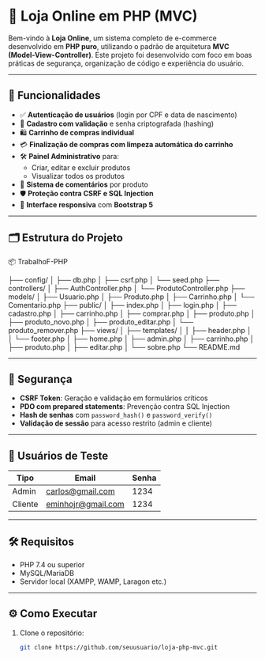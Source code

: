 # 🛒 Loja Online em PHP (MVC)

Bem-vindo à **Loja Online**, um sistema completo de e-commerce desenvolvido em **PHP puro**, utilizando o padrão de arquitetura **MVC (Model-View-Controller)**. Este projeto foi desenvolvido com foco em boas práticas de segurança, organização de código e experiência do usuário.

---

## 🚀 Funcionalidades

- ✅ **Autenticação de usuários** (login por CPF e data de nascimento)
- 👥 **Cadastro com validação** e senha criptografada (hashing)
- 🛍️ **Carrinho de compras individual**
- 💳 **Finalização de compras com limpeza automática do carrinho**
- 🛠️ **Painel Administrativo** para:
  - Criar, editar e excluir produtos
  - Visualizar todos os produtos
- 💬 **Sistema de comentários** por produto
- 🛡️ **Proteção contra CSRF e SQL Injection**
- 🎨 **Interface responsiva** com **Bootstrap 5**

---

## 🗂️ Estrutura do Projeto

📦 TrabalhoF-PHP

├── config/
│ ├── db.php
│ ├── csrf.php
│ └── seed.php
├── controllers/
│ ├── AuthController.php
│ └── ProdutoController.php
├── models/
│ ├── Usuario.php
│ ├── Produto.php
│ ├── Carrinho.php
│ └── Comentario.php
├── public/
│ ├── index.php
│ ├── login.php
│ ├── cadastro.php
│ ├── carrinho.php
│ ├── comprar.php
│ ├── produto.php
│ ├── produto_novo.php
│ ├── produto_editar.php
│ └── produto_remover.php
├── views/
│ ├── templates/
│ │ ├── header.php
│ │ └── footer.php
│ ├── home.php
│ ├── admin.php
│ ├── carrinho.php
│ ├── produto.php
│ ├── editar.php
│ └── sobre.php
└── README.md

---

## 🔐 Segurança

- **CSRF Token**: Geração e validação em formulários críticos
- **PDO com prepared statements**: Prevenção contra SQL Injection
- **Hash de senhas** com `password_hash()` e `password_verify()`
- **Validação de sessão** para acesso restrito (admin e cliente)

---

## 🧪 Usuários de Teste

| Tipo     | Email                 | Senha |
|----------|-----------------------|--------|
| Admin    | carlos@gmail.com      | 1234   |
| Cliente  | eminhojr@gmail.com    | 1234   |

---

## 🛠️ Requisitos

- PHP 7.4 ou superior
- MySQL/MariaDB
- Servidor local (XAMPP, WAMP, Laragon etc.)

---

## ⚙️ Como Executar

1. Clone o repositório:
   ```bash
   git clone https://github.com/seuusuario/loja-php-mvc.git
